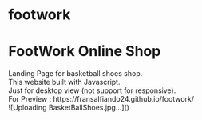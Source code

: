 # footwork
<h1> FootWork Online Shop</h1>
Landing Page for basketball shoes shop. <br>
This website built with Javascript. <br>
Just for desktop view (not support for responsive). <br>
For Preview : https://fransalfiando24.github.io/footwork/ <br>
![Uploading BasketBallShoes.jpg…]()
